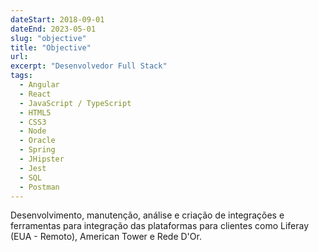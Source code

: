 ```yaml
---
dateStart: 2018-09-01
dateEnd: 2023-05-01
slug: "objective"
title: "Objective"
url:
excerpt: "Desenvolvedor Full Stack"
tags:
  - Angular
  - React
  - JavaScript / TypeScript
  - HTML5
  - CSS3
  - Node
  - Oracle
  - Spring
  - JHipster
  - Jest
  - SQL
  - Postman
---
```


Desenvolvimento, manutenção, análise e criação de integrações e ferramentas para integração das plataformas para clientes como Liferay (EUA - Remoto), American Tower e Rede D'Or.